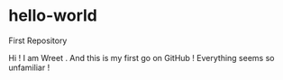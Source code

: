 # hello-world
First Repository

Hi !
I am Wreet . And this is my first go on GitHub ! Everything seems so unfamiliar !
